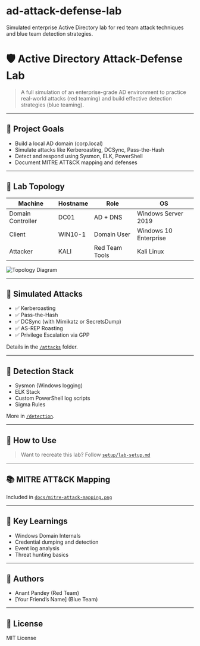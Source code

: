 # ad-attack-defense-lab
Simulated enterprise Active Directory lab for red team attack techniques and blue team detection strategies.


# 🛡️ Active Directory Attack-Defense Lab

> A full simulation of an enterprise-grade AD environment to practice real-world attacks (red teaming) and build effective detection strategies (blue teaming).

---

## 📌 Project Goals

- Build a local AD domain (corp.local)
- Simulate attacks like Kerberoasting, DCSync, Pass-the-Hash
- Detect and respond using Sysmon, ELK, PowerShell
- Document MITRE ATT&CK mapping and defenses

---

## 🧱 Lab Topology

| Machine       | Hostname | Role              | OS            |
|---------------|----------|-------------------|---------------|
| Domain Controller | DC01     | AD + DNS          | Windows Server 2019 |
| Client         | WIN10-1  | Domain User       | Windows 10 Enterprise |
| Attacker       | KALI     | Red Team Tools    | Kali Linux    |

![Topology Diagram](docs/topology-diagram.png)

---

## 🧪 Simulated Attacks

- ✅ Kerberoasting
- ✅ Pass-the-Hash
- ✅ DCSync (with Mimikatz or SecretsDump)
- ✅ AS-REP Roasting
- ✅ Privilege Escalation via GPP

Details in the [`/attacks`](./attacks) folder.

---

## 🔎 Detection Stack

- Sysmon (Windows logging)
- ELK Stack
- Custom PowerShell log scripts
- Sigma Rules

More in [`/detection`](./detection).

---

## 📖 How to Use

> Want to recreate this lab? Follow [`setup/lab-setup.md`](./setup/lab-setup.md)

---

## 📚 MITRE ATT&CK Mapping

Included in [`docs/mitre-attack-mapping.png`](./docs/mitre-attack-mapping.png)

---

## 🧠 Key Learnings

- Windows Domain Internals
- Credential dumping and detection
- Event log analysis
- Threat hunting basics

---

## 👥 Authors

- Anant Pandey (Red Team)
- [Your Friend’s Name] (Blue Team)

---

## 📄 License

MIT License
